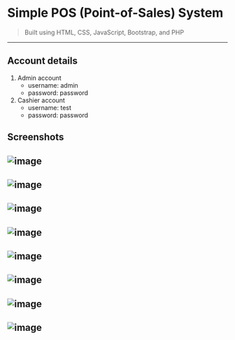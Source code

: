 # Simple POS (Point-of-Sales) System
>Built using HTML, CSS, JavaScript, Bootstrap, and PHP
---
## Account details
1. Admin account
	- username: admin
	- password: password
2. Cashier account
	- username: test
	- password: password
## Screenshots
![image](https://github.com/EricJohnPena/pos/assets/119671372/3b8df7b1-fcb8-422a-870e-50de1a3ffd1a)
---
![image](https://github.com/EricJohnPena/pos/assets/119671372/cf331354-09b7-4e0f-86e6-83a9a51e7da6)
---
![image](https://github.com/EricJohnPena/pos/assets/119671372/e0827bce-2a0e-4ed9-b44f-b662094b8fec)
---
![image](https://github.com/EricJohnPena/pos/assets/119671372/bee76764-d417-4ae1-8387-bb8ddb19c6d8)
---
![image](https://github.com/EricJohnPena/pos/assets/119671372/5b5dc70b-9a51-4a33-86e3-c3cd9d5a429b)
---
![image](https://github.com/EricJohnPena/pos/assets/119671372/dc824e0d-feac-4137-8817-960903923af2)
---
![image](https://github.com/EricJohnPena/pos/assets/119671372/d54679e2-317f-44b9-9dd6-92487bf4e701)
---
![image](https://github.com/EricJohnPena/pos/assets/119671372/1ab9840b-2a5e-41f7-8002-3e88095f1956)
---






